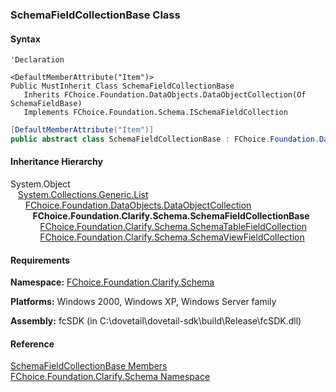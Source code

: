 ﻿### SchemaFieldCollectionBase Class

#### Syntax

```vbnet
'Declaration

<DefaultMemberAttribute("Item")>
Public MustInherit Class SchemaFieldCollectionBase 
   Inherits FChoice.Foundation.DataObjects.DataObjectCollection(Of SchemaFieldBase)
   Implements FChoice.Foundation.Schema.ISchemaFieldCollection 
```

```csharp
[DefaultMemberAttribute("Item")]
public abstract class SchemaFieldCollectionBase : FChoice.Foundation.DataObjects.DataObjectCollection<SchemaFieldBase>, FChoice.Foundation.Schema.ISchemaFieldCollection
```

#### Inheritance Hierarchy

System.Object  
   [System.Collections.Generic.List<T>](#)  
      [FChoice.Foundation.DataObjects.DataObjectCollection<T>](fcSDK~FChoice.Foundation.DataObjects.DataObjectCollection`1.md)  
         **FChoice.Foundation.Clarify.Schema.SchemaFieldCollectionBase**  
            [FChoice.Foundation.Clarify.Schema.SchemaTableFieldCollection](fcSDK~FChoice.Foundation.Clarify.Schema.SchemaTableFieldCollection.md)  
            [FChoice.Foundation.Clarify.Schema.SchemaViewFieldCollection](fcSDK~FChoice.Foundation.Clarify.Schema.SchemaViewFieldCollection.md)  

#### Requirements

**Namespace:** [FChoice.Foundation.Clarify.Schema](fcSDK~FChoice.Foundation.Clarify.Schema_namespace.md)

**Platforms:** Windows 2000, Windows XP, Windows Server family

**Assembly:** fcSDK (in C:\\dovetail\\dovetail-sdk\\build\\Release\\fcSDK.dll)

#### Reference

[SchemaFieldCollectionBase Members](fcSDK~FChoice.Foundation.Clarify.Schema.SchemaFieldCollectionBase_members.md)  
[FChoice.Foundation.Clarify.Schema Namespace](fcSDK~FChoice.Foundation.Clarify.Schema_namespace.md)